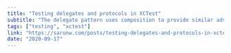 ```yaml
---
title: "Testing delegates and protocols in XCTest"
subtitle: "The delegate pattern uses composition to provide similar advantages to object inheritance and is a pattern commonly used when developing for Apple's platforms. In this short post, Sarun Wongpatcharapakorn demonstrates his technique for testing code which uses delegation."
tags: ["testing", "xctest"]
link: "https://sarunw.com/posts/testing-delegates-and-protocols-in-xctest/"
date: "2020-09-17"
---
```

